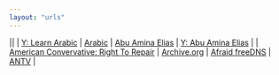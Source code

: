 ```yaml
---
layout: "urls"
---
```


||
| [Y: Learn Arabic](https://www.youtube.com/c/LearnArabicwithustazmahmoud/videos) | [Arabic](https://www.shariahprogram.ca) | [Abu Amina Elias](https://www.abuaminaelias.com/) | [Y: Abu Amina Elias](https://www.youtube.com/c/AbuAminaElias) |
| [American Convervative: Right To Repair](https://www.theamericanconservative.com/articles/david-vs-goliath-and-the-right-to-repair/) | [Archive.org](https://archive.org/) | [Afraid freeDNS](https://freedns.afraid.org/) | [ANTV](https://visionplus.okezone.com/play/12-antv) |


